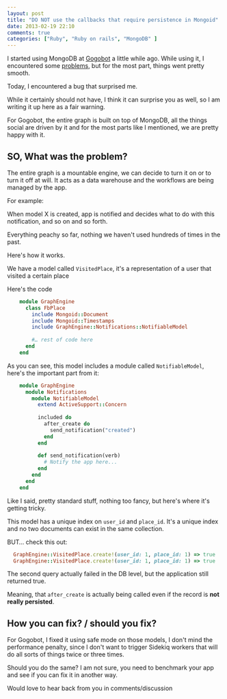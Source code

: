 ```yaml
---
layout: post
title: "DO NOT use the callbacks that require persistence in Mongoid"
date: 2013-02-19 22:10
comments: true
categories: ["Ruby", "Ruby on rails", "MongoDB" ]
---
```


I started using MongoDB at [Gogobot](http://www.gogobot.com) a little while ago.
While using it, I encountered some [problems](http://avi.io/blog/2013/01/30/problems-with-mongoid-and-sidekiq-brainstorming/), but for the most part, things went pretty smooth.

Today, I encountered a bug that surprised me.

While it certainly should not have, I think it can surprise you as well, so I am writing it up here as a fair warning.

For Gogobot, the entire graph is built on top of MongoDB, all the things social are driven by it and for the most parts like I mentioned, we are pretty happy with it.

SO, What was the problem?
-------------------------

The entire graph is a mountable engine, we can decide to turn it on or to turn it off at will.
It acts as a data warehouse and the workflows are being managed by the app.

For example:

When model X is created, app is notified and decides what to do with this notification, and so on and so forth.

Everything peachy so far, nothing we haven't used hundreds of times in the past.

Here's how it works.

We have a model called `VisitedPlace`, it's a representation of a user that visited a certain place

Here's the code

```ruby
	module GraphEngine
	  class FbPlace
	    include Mongoid::Document
	    include Mongoid::Timestamps
	    include GraphEngine::Notifications::NotifiableModel
	    
	    #… rest of code here
	  end
	end
```

As you can see, this model includes a module called `NotifiableModel`, here's the important part from it:

```ruby
	module GraphEngine
	  module Notifications
	    module NotifiableModel
	      extend ActiveSupport::Concern
	
	      included do
	        after_create do
	          send_notification("created")
	        end
	      end
	      
	      def send_notification(verb)
	      	# Notify the app here...
	      end
	    end
	  end
	end
```

Like I said, pretty standard stuff, nothing too fancy, but here's where it's getting tricky.

This model has a unique index on `user_id` and `place_id`. It's a unique index and no two documents can exist in the same collection.

BUT… check this out:

```ruby
  GraphEngine::VisitedPlace.create!(user_id: 1, place_id: 1) => true
  GraphEngine::VisitedPlace.create!(user_id: 1, place_id: 1) => true
```

The second query actually failed in the DB level, but the application still returned true.

Meaning, that `after_create` is actually being called even if the record is **not really persisted**.

How you can fix? / should you fix?
-----------------------------------

For Gogobot, I fixed it using safe mode on those models, I don't mind the performance penalty, since I don't want to trigger Sidekiq workers that will do all sorts of things twice or three times.

Should you do the same? I am not sure, you need to benchmark your app and see if you can fix it in another way.

Would love to hear back from you in comments/discussion